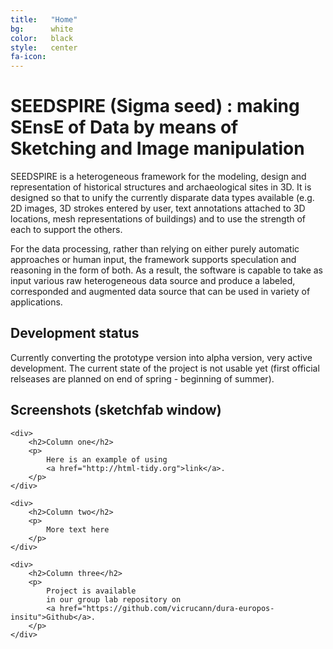 ```yaml
---
title:   "Home"
bg:      white
color:   black
style:   center
fa-icon: 
---
```


# SEEDSPIRE (Sigma seed) : making SEnsE of Data by means of Sketching and Image manipulation

SEEDSPIRE is a heterogeneous framework for the modeling, design and representation of historical structures and archaeological sites in 3D. It is designed so that to unify the currently disparate data types available (e.g. 2D images, 3D strokes entered by user, text annotations attached to 3D locations, mesh representations of buildings) and to use the strength of each to support the others.

For the data processing, rather than relying on either purely automatic approaches or human input, the framework supports speculation and reasoning in the form of both. As a result, the software is capable to take as input various raw heterogeneous data source and produce a labeled, corresponded and augmented data source that can be used in variety of applications.

## Development status

Currently converting the prototype version into alpha version, very active development. The current state of the project is not usable yet (first official relseases are planned on end of spring - beginning of summer).

## Screenshots (sketchfab window)

<div class="tiles">

    <div>
        <h2>Column one</h2>
        <p>
            Here is an example of using 
            <a href="http://html-tidy.org">link</a>.
        </p>
    </div>

    <div>
        <h2>Column two</h2>
        <p>
            More text here
        </p>
    </div>

    <div>
        <h2>Column three</h2>
        <p>
            Project is available
            in our group lab repository on
            <a href="https://github.com/vicrucann/dura-europos-insitu">Github</a>.
        </p>
    </div>

</div>
